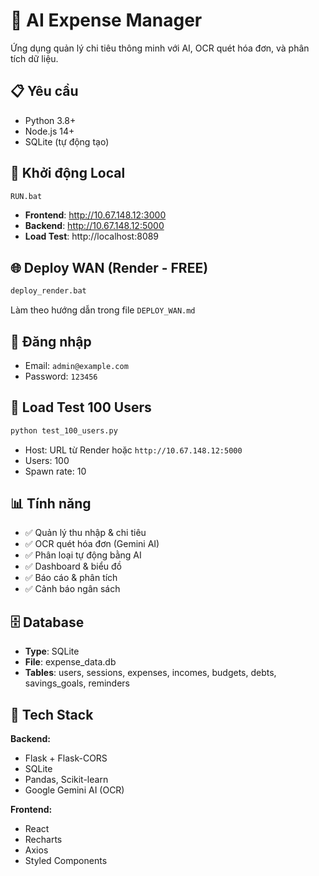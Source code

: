 # 🚀 AI Expense Manager

Ứng dụng quản lý chi tiêu thông minh với AI, OCR quét hóa đơn, và phân tích dữ liệu.

## 📋 Yêu cầu

- Python 3.8+
- Node.js 14+
- SQLite (tự động tạo)

## 🎯 Khởi động Local

```bash
RUN.bat
```

- **Frontend**: http://10.67.148.12:3000
- **Backend**: http://10.67.148.12:5000
- **Load Test**: http://localhost:8089

## 🌐 Deploy WAN (Render - FREE)

```bash
deploy_render.bat
```

Làm theo hướng dẫn trong file `DEPLOY_WAN.md`

## 🔑 Đăng nhập

- Email: `admin@example.com`
- Password: `123456`

## 🧪 Load Test 100 Users

```bash
python test_100_users.py
```

- Host: URL từ Render hoặc `http://10.67.148.12:5000`
- Users: 100
- Spawn rate: 10

## 📊 Tính năng

- ✅ Quản lý thu nhập & chi tiêu
- ✅ OCR quét hóa đơn (Gemini AI)
- ✅ Phân loại tự động bằng AI
- ✅ Dashboard & biểu đồ
- ✅ Báo cáo & phân tích
- ✅ Cảnh báo ngân sách

## 🗄️ Database

- **Type**: SQLite
- **File**: expense_data.db
- **Tables**: users, sessions, expenses, incomes, budgets, debts, savings_goals, reminders

## 🎨 Tech Stack

**Backend:**
- Flask + Flask-CORS
- SQLite
- Pandas, Scikit-learn
- Google Gemini AI (OCR)

**Frontend:**
- React
- Recharts
- Axios
- Styled Components

